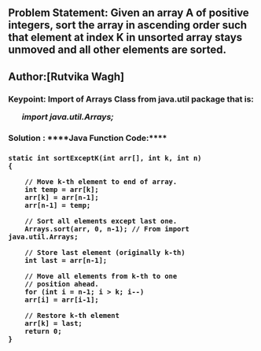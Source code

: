 <h2>Problem Statement: Given an array A of positive integers, sort the array in ascending order such that element at index K in unsorted array stays unmoved and all other elements are sorted.</h2>
<h2>Author:[Rutvika Wagh] </h2>
<h3>Keypoint: Import of Arrays Class from java.util package that is: <i><ul>import java.util.Arrays;</ul></i></h3>
<h3>Solution : ****Java Function Code:****</h3>
<h3>

  
    static int sortExceptK(int arr[], int k, int n)
    {
         
        // Move k-th element to end of array.
        int temp = arr[k];
        arr[k] = arr[n-1];
        arr[n-1] = temp;
     
        // Sort all elements except last one.
        Arrays.sort(arr, 0, n-1); // From import java.util.Arrays;
     
        // Store last element (originally k-th)
        int last = arr[n-1];
     
        // Move all elements from k-th to one
        // position ahead.
        for (int i = n-1; i > k; i--)
        arr[i] = arr[i-1];
     
        // Restore k-th element
        arr[k] = last;
        return 0;
    }
    
    
</h3>
